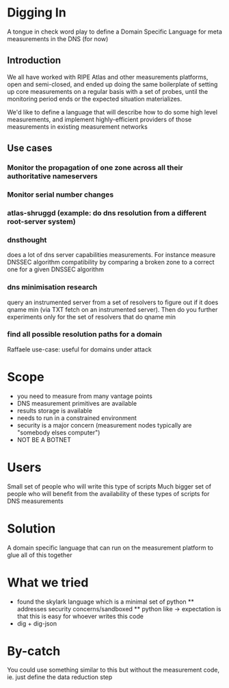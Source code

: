 # Digging In

A tongue in check word play to define a Domain Specific Language for meta measurements in the DNS (for now)

## Introduction

We all have worked with RIPE Atlas and other measurements platforms, open and semi-closed, and ended up doing the same boilerplate of setting up core measurements on a regular basis with a set of probes, until the monitoring period ends or the expected situation materializes.

We'd like to define a language that will describe how to do some high level measurements, and implement highly-efficient providers of those measurements in existing measurement networks

## Use cases

### Monitor the propagation of one zone across all their authoritative nameservers

### Monitor serial number changes

### atlas-shruggd (example: do dns resolution from a different root-server system)

### dnsthought 

does a lot of dns server capabilities measurements. For instance measure DNSSEC algorithm compatibility by comparing a broken zone to a correct one for a given DNSSEC algorithm

### dns minimisation research

query an instrumented server from a set of resolvers to figure out if it does qname min (via TXT fetch on an instrumented server). Then do you further experiments only for the set of resolvers that do qname min

### find all possible resolution paths for a domain

Raffaele use-case: useful for domains under attack


# Scope
* you need to measure from many vantage points
* DNS measurement primitives are available
* results storage is available
* needs to run in a constrained environment
* security is a major concern (measurement nodes typically are "somebody elses computer")
* NOT BE A BOTNET

# Users
Small set of people who will write this type of scripts
Much bigger set of people who will benefit from the availability of these types of scripts for DNS measurements

# Solution
A domain specific language that can run on the measurement platform to glue all of this together

# What we tried
* found the skylark language which is a minimal set of python
** addresses security concerns/sandboxed
** python like -> expectation is that this is easy for whoever writes this code
* dig + dig-json

# By-catch
You could use something similar to this but without the measurement code, ie. just define the data reduction step
